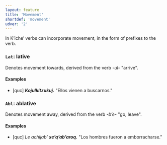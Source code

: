 ```yaml
---
layout: feature
title: 'Movement'
shortdef: 'movement'
udver: '2'
---
```


In Kʼicheʼ verbs can incorporate movement, in the form of prefixes to the verb.

### <a name="Lat">`Lat`</a>: lative

Denotes movement towards, derived from the verb *-ul-* "arrive".

#### Examples

* [quc] _<b>Kojulkitzukuj.</b>_ "Ellos vienen a buscarnos."

### <a name="Abl">`Abl`</a>: ablative 

Denotes movement away, derived from the verb *-bʼe-* "go, leave".

#### Examples

* [quc] _Le achijabʼ <b>xeʼqʼabʼaroq.</b>_ "Los hombres fueron a emborracharse."

<!-- Interlanguage links updated Út 9. května 2023, 20:03:40 CEST -->
